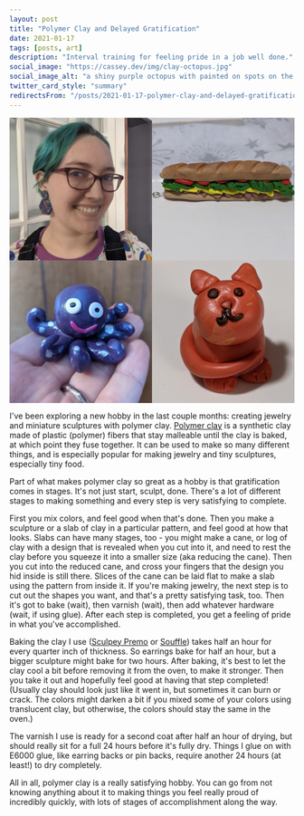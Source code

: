 ```yaml
---
layout: post
title: "Polymer Clay and Delayed Gratification"
date: 2021-01-17
tags: [posts, art]
description: "Interval training for feeling pride in a job well done."
social_image: "https://cassey.dev/img/clay-octopus.jpg"
social_image_alt: "a shiny purple octopus with painted on spots on the tentacles and big eyes and a smile sits on an outstretched hand"
twitter_card_style: "summary"
redirectsFrom: "/posts/2021-01-17-polymer-clay-and-delayed-gratification/"
---
```


<style>
.img-grid {
    line-height: 0;
    -webkit-column-count: 2;
    -webkit-column-gap: 0px;
    -moz-column-count: 2;
    -moz-column-gap: 0px;
    column-count: 2;
    column-gap: 0px;  
}
.img-grid img {
    width: 100% !important;
    height: auto !important;
}
</style>

<div class='img-grid'>
 <img width="640" height="640" src="/img/clay-earrings.jpg" alt="Cassey, a person with short blue-green hair and red glasses, smiles and shows off blue and pink two-tiered hexagonal earrings." />
 <img width="640" height="640" src="/img/clay-octopus.jpg" alt="a shiny purple octopus with painted on spots on the tentacles and big eyes and a smile sits on an outstretched hand" />
 <img width="640" height="640" src="/img/clay-sandwich.jpg" alt="a tiny, footlong-style sub sandwich with toasted-looking bread" />
 <img width="640" height="640" src="/img/clay-cat.jpg" alt="a miniature sculpture of a round orange cat" />
</div>

I've been exploring a new hobby in the last couple months: creating jewelry and miniature sculptures with polymer clay. [Polymer clay](https://en.wikipedia.org/wiki/Polymer_clay) is a synthetic clay made of plastic (polymer) fibers that stay malleable until the clay is baked, at which point they fuse together. It can be used to make so many different things, and is especially popular for making jewelry and tiny sculptures, especially tiny food.

Part of what makes polymer clay so great as a hobby is that gratification comes in stages. It's not just start, sculpt, done. There's a lot of different stages to making something and every step is very satisfying to complete.

First you mix colors, and feel good when that's done. Then you make a sculpture or a slab of clay in a particular pattern, and feel good at how that looks. Slabs can have many stages, too - you might make a cane, or log of clay with a design that is revealed when you cut into it, and need to rest the clay before you squeeze it into a smaller size (aka reducing the cane). Then you cut into the reduced cane, and cross your fingers that the design you hid inside is still there. Slices of the cane can be laid flat to make a slab using the pattern from inside it. If you're making jewelry, the next step is to cut out the shapes you want, and that's a pretty satisfying task, too. Then it's got to bake (wait), then varnish (wait), then add whatever hardware (wait, if using glue). After each step is completed, you get a feeling of pride in what you've accomplished.

Baking the clay I use ([Sculpey Premo](https://www.sculpey.com/products/polymer-clay/premo-sculpey2) or [Souffle](https://www.sculpey.com/products/polymer-clay/sculpey-souffle-polymer-clay)) takes half an hour for every quarter inch of thickness. So earrings bake for half an hour, but a bigger sculpture might bake for two hours. After baking, it's best to let the clay cool a bit before removing it from the oven, to make it stronger. Then you take it out and hopefully feel good at having that step completed! (Usually clay should look just like it went in, but sometimes it can burn or crack. The colors might darken a bit if you mixed some of your colors using translucent clay, but otherwise, the colors should stay the same in the oven.)

The varnish I use is ready for a second coat after half an hour of drying, but should really sit for a full 24 hours before it's fully dry. Things I glue on with E6000 glue, like earring backs or pin backs, require another 24 hours (at least!) to dry completely.

All in all, polymer clay is a really satisfying hobby. You can go from not knowing anything about it to making things you feel really proud of incredibly quickly, with lots of stages of accomplishment along the way.
